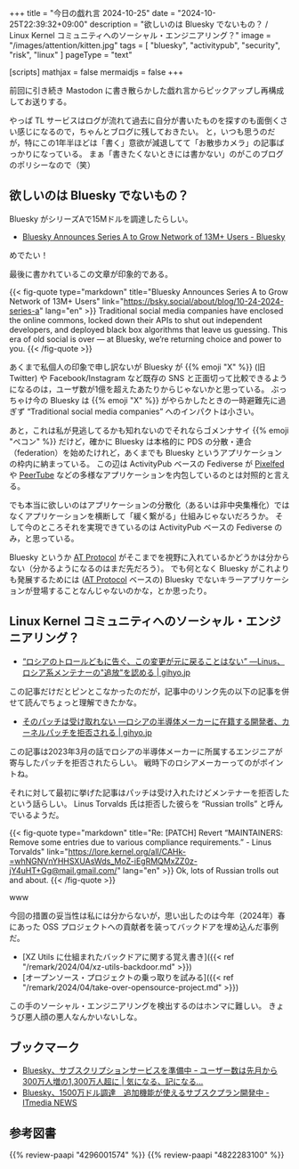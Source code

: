 +++
title = "今日の戯れ言 2024-10-25"
date =  "2024-10-25T22:39:32+09:00"
description = "欲しいのは Bluesky でないもの？ / Linux Kernel コミュニティへのソーシャル・エンジニアリング？"
image = "/images/attention/kitten.jpg"
tags = [ "bluesky", "activitypub", "security", "risk", "linux" ]
pageType = "text"

[scripts]
  mathjax = false
  mermaidjs = false
+++

前回に引き続き Mastodon に書き散らかした戯れ言からピックアップし再構成してお送りする。

やっぱ TL サービスはログが流れて過去に自分が書いたものを探すのも面倒くさい感じになるので，ちゃんとブログに残しておきたい。
と，いつも思うのだが，特にこの1年半ほどは「書く」意欲が減退してて「お散歩カメラ」の記事ばっかりになっている。
まぁ「書きたくないときには書かない」のがこのブログのポリシーなので（笑）

## 欲しいのは Bluesky でないもの？

Bluesky がシリーズAで15Mドルを調達したらしい。

- [Bluesky Announces Series A to Grow Network of 13M+ Users - Bluesky](https://bsky.social/about/blog/10-24-2024-series-a)

めでたい！

最後に書かれているこの文章が印象的である。

{{< fig-quote type="markdown" title="Bluesky Announces Series A to Grow Network of 13M+ Users" link="https://bsky.social/about/blog/10-24-2024-series-a" lang="en" >}}
Traditional social media companies have enclosed the online commons, locked down their APIs to shut out independent developers, and deployed black box algorithms that leave us guessing. This era of old social is over — at Bluesky, we’re returning choice and power to you.
{{< /fig-quote >}}

あくまで私個人の印象で申し訳ないが Bluesky が {{% emoji "X" %}} (旧Twitter) や Facebook/Instagram など既存の SNS と正面切って比較できるようになるのは，ユーザ数が1億を超えたあたりからじゃないかと思っている。
ぶっちゃけ今の Bluesky は {{% emoji "X" %}} がやらかしたときの一時避難先に過ぎず “Traditional social media companies” へのインパクトは小さい。

あと，これは私が見逃してるかも知れないのでそれならゴメンナサイ {{% emoji "ペコン" %}} だけど，確かに Bluesky は本格的に PDS の分散・連合（federation）を始めたけれど，あくまでも Bluesky というアプリケーションの枠内に納まっている。
この辺は ActivityPub ベースの Fediverse が [Pixelfed](https://pixelfed.org/ "Pixelfed - Decentralized social media") や [PeerTube](https://joinpeertube.org/ "What is PeerTube? | JoinPeerTube") などの多様なアプリケーションを内包しているのとは対照的と言える。

でも本当に欲しいのはアプリケーションの分散化（あるいは非中央集権化）ではなくアプリケーションを横断して「緩く繋がる」仕組みじゃないだろうか。
そして今のところそれを実現できているのは ActivityPub ベースの Fediverse のみ，と思っている。

Bluesky というか [AT Protocol] がそこまでを視野に入れているかどうかは分からない（分かるようになるのはまだ先だろう）。
でも何となく Bluesky がこれよりも発展するためには ([AT Protocol] ベースの) Bluesky でないキラーアプリケーションが登場することなんじゃないのかな，とか思ったり。

## Linux Kernel コミュニティへのソーシャル・エンジニアリング？

- [“ロシアのトロールどもに告ぐ、この変更が元に戻ることはない” ―Linus、ロシア系メンテナーの"追放"を認める | gihyo.jp](https://gihyo.jp/article/2024/10/daily-linux-241025)

この記事だけだとピンとこなかったのだが，記事中のリンク先の以下の記事を併せて読んでちょっと理解できたかな。

- [そのパッチは受け取れない ―ロシアの半導体メーカーに在籍する開発者、カーネルパッチを拒否される | gihyo.jp](https://gihyo.jp/article/2023/03/daily-linux-230329)

この記事は2023年3月の話でロシアの半導体メーカーに所属するエンジニアが寄与したパッチを拒否されたらしい。
戦時下のロシアメーカーってのがポイントね。

それに対して最初に挙げた記事はパッチは受け入れたけどメンテナーを拒否したという話らしい。
Linus Torvalds 氏は拒否した彼らを “Russian trolls” と呼んでいるようだ。

{{< fig-quote type="markdown" title="Re: [PATCH] Revert “MAINTAINERS: Remove some entries due to various compliance requirements.” - Linus Torvalds" link="https://lore.kernel.org/all/CAHk-=whNGNVnYHHSXUAsWds_MoZ-iEgRMQMxZZ0z-jY4uHT+Gg@mail.gmail.com/" lang="en" >}}
Ok, lots of Russian trolls out and about.
{{< /fig-quote >}}

www

今回の措置の妥当性は私には分からないが，思い出したのは今年（2024年）春にあった OSS プロジェクトへの貢献者を装ってバックドアを埋め込んだ事例だ。

- [XZ Utils に仕組まれたバックドアに関する覚え書き]({{< ref "/remark/2024/04/xz-utils-backdoor.md" >}})
- [オープンソース・プロジェクトの乗っ取りを試みる]({{< ref "/remark/2024/04/take-over-opensource-project.md" >}})

この手のソーシャル・エンジニアリングを検出するのはホンマに難しい。
きょうび悪人顔の悪人なんかいないしな。

## ブックマーク

- [Bluesky、サブスクリプションサービスを準備中 ｰ ユーザー数は先月から300万人増の1,300万人超に | 気になる、記になる…](https://taisy0.com/2024/10/25/205353.html)
- [Bluesky、1500万ドル調達　追加機能が使えるサブスクプラン開発中 - ITmedia NEWS](https://www.itmedia.co.jp/news/articles/2410/25/news110.html)

[AT Protocol]: https://atproto.com/ "AT Protocol"

## 参考図書

{{% review-paapi "4296001574" %}} <!-- ハッキング思考 -->
{{% review-paapi "4822283100" %}} <!-- セキュリティはなぜやぶられたのか -->
